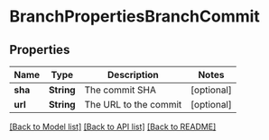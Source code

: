 # BranchPropertiesBranchCommit

## Properties
Name | Type | Description | Notes
------------ | ------------- | ------------- | -------------
**sha** | **String** | The commit SHA | [optional] 
**url** | **String** | The URL to the commit | [optional] 

[[Back to Model list]](../README.md#documentation-for-models) [[Back to API list]](../README.md#documentation-for-api-endpoints) [[Back to README]](../README.md)


